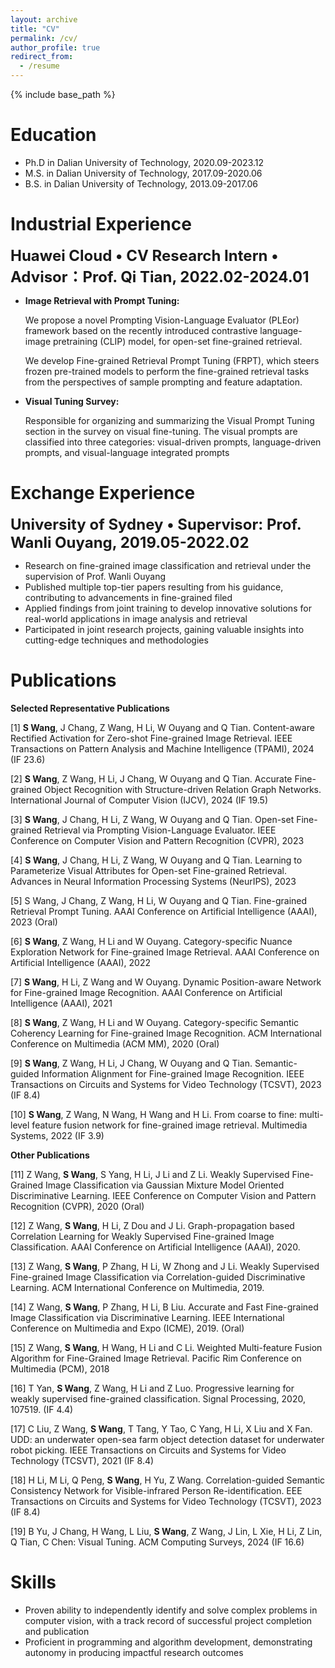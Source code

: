 ```yaml
---
layout: archive
title: "CV"
permalink: /cv/
author_profile: true
redirect_from:
  - /resume
---
```


{% include base_path %}

Education
======
* Ph.D in	Dalian University of Technology, 2020.09-2023.12
* M.S. in Dalian University of Technology, 2017.09-2020.06          	
* B.S. in	Dalian University of Technology, 2013.09-2017.06


Industrial Experience
======
__<font size=5>Huawei Cloud • CV Research Intern • Advisor：Prof. Qi Tian, 2022.02-2024.01</font>__

* __Image Retrieval with Prompt Tuning:__

  We propose a novel Prompting Vision-Language Evaluator (PLEor) framework based on the recently introduced contrastive language-image pretraining (CLIP) model, for open-set fine-grained retrieval. 

  We develop Fine-grained Retrieval Prompt Tuning (FRPT), which steers frozen pre-trained models to perform the fine-grained retrieval tasks from the perspectives of sample prompting and feature adaptation. 
* __Visual Tuning Survey:__

  Responsible for organizing and summarizing the Visual Prompt Tuning section in the survey on visual fine-tuning. The visual prompts are classified into three categories: visual-driven prompts, language-driven prompts, and visual-language integrated prompts

Exchange Experience
======
__<font size=5>University of Sydney • Supervisor: Prof. Wanli Ouyang, 2019.05-2022.02</font>__

* Research on fine-grained image classification and retrieval under the supervision of Prof. Wanli Ouyang
* Published multiple top-tier papers resulting from his guidance, contributing to advancements in fine-grained filed
* Applied findings from joint training to develop innovative solutions for real-world applications in image analysis and retrieval
* Participated in joint research projects, gaining valuable insights into cutting-edge techniques and methodologies


Publications
======
__Selected Representative Publications__

[1] __S Wang__, J Chang, Z Wang, H Li, W Ouyang and Q Tian. Content-aware Rectified Activation for Zero-shot Fine-grained Image Retrieval. IEEE Transactions on Pattern Analysis and Machine Intelligence (TPAMI), 2024 (IF 23.6)

[2] __S Wang__, Z Wang, H Li, J Chang, W Ouyang and Q Tian. Accurate Fine-grained Object Recognition with Structure-driven Relation Graph Networks. International Journal of Computer Vision (IJCV), 2024 (IF 19.5)

[3] __S Wang__, J Chang, H Li, Z Wang, W Ouyang and Q Tian. Open-set Fine-grained Retrieval via Prompting Vision-Language Evaluator. IEEE Conference on Computer Vision and Pattern Recognition (CVPR), 2023 

[4] __S Wang__, J Chang, H Li, Z Wang, W Ouyang and Q Tian. Learning to Parameterize Visual Attributes for Open-set Fine-grained Retrieval. Advances in Neural Information Processing Systems (NeurIPS), 2023 

[5] S Wang, J Chang, Z Wang, H Li, W Ouyang and Q Tian. Fine-grained Retrieval Prompt Tuning. AAAI Conference on Artificial Intelligence (AAAI), 2023 (Oral)

[6] __S Wang__, Z Wang, H Li and W Ouyang. Category-specific Nuance Exploration Network for Fine-grained Image Retrieval. AAAI Conference on Artificial Intelligence (AAAI), 2022 

[7] __S Wang__, H Li, Z Wang and W Ouyang. Dynamic Position-aware Network for Fine-grained Image Recognition. AAAI Conference on Artificial Intelligence (AAAI), 2021 

[8] __S Wang__, Z Wang, H Li and W Ouyang. Category-specific Semantic Coherency Learning for Fine-grained Image Recognition. ACM International Conference on Multimedia (ACM MM), 2020 (Oral)

[9] __S Wang__, Z Wang, H Li, J Chang, W Ouyang and Q Tian. Semantic-guided Information Alignment for Fine-grained Image Recognition. IEEE Transactions on Circuits and Systems for Video Technology (TCSVT), 2023 (IF 8.4)

[10] __S Wang__, Z Wang, N Wang, H Wang and H Li. From coarse to fine: multi-level feature fusion network for fine-grained image retrieval. Multimedia Systems, 2022 (IF 3.9)

__Other Publications__

[11] Z Wang, __S Wang__, S Yang, H Li, J Li and Z Li. Weakly Supervised Fine-Grained Image Classification via Gaussian Mixture Model Oriented Discriminative Learning. IEEE Conference on Computer Vision and Pattern Recognition (CVPR), 2020 (Oral)

[12] Z Wang, __S Wang__, H Li, Z Dou and J Li. Graph-propagation based Correlation Learning for Weakly Supervised Fine-grained Image Classification. AAAI Conference on Artificial Intelligence (AAAI), 2020.

[13] Z Wang, __S Wang__, P Zhang, H Li, W Zhong and J Li. Weakly Supervised Fine-grained Image Classification via Correlation-guided Discriminative Learning. ACM International Conference on Multimedia, 2019.

[14] Z Wang, __S Wang__, P Zhang, H Li, B Liu. Accurate and Fast Fine-grained Image Classification via Discriminative Learning. IEEE International Conference on Multimedia and Expo (ICME), 2019. (Oral) 

[15] Z Wang, __S Wang__, H Wang, H Li and C Li. Weighted Multi-feature Fusion Algorithm for Fine-Grained Image Retrieval. Pacific Rim Conference on Multimedia (PCM), 2018 

[16] T Yan, __S Wang__, Z Wang, H Li and Z Luo. Progressive learning for weakly supervised fine-grained classification. Signal Processing, 2020, 107519. (IF 4.4)

[17] C Liu, Z Wang, __S Wang__, T Tang, Y Tao, C Yang, H Li, X Liu and X Fan. UDD: an underwater open-sea farm object detection dataset for underwater robot picking. IEEE Transactions on Circuits and Systems for Video Technology (TCSVT), 2021 (IF 8.4)

[18] H Li, M Li, Q Peng, __S Wang__, H Yu, Z Wang. Correlation-guided Semantic Consistency Network for Visible-infrared Person Re-identification. EEE Transactions on Circuits and Systems for Video Technology (TCSVT), 2023 (IF 8.4)

[19] B Yu, J Chang, H Wang, L Liu, __S Wang__, Z Wang, J Lin, L Xie, H Li, Z Lin, Q Tian, C Chen: Visual Tuning. ACM Computing Surveys, 2024 (IF 16.6)

Skills
======
* Proven ability to independently identify and solve complex problems in computer vision, with a track record of successful project completion and publication
* Proficient in programming and algorithm development, demonstrating autonomy in producing impactful research outcomes 


